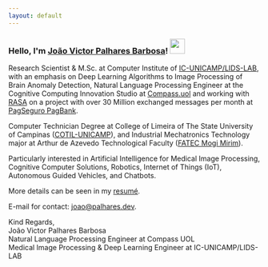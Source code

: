 ```yaml
---
layout: default
---
```

### Hello, I'm [João Victor Palhares Barbosa](https://www.linkedin.com/in/joao-palhares/)! <img src="https://media.giphy.com/media/hvRJCLFzcasrR4ia7z/giphy.gif" width="30px">


Research Scientist & M.Sc. at Computer Institute of [IC-UNICAMP/LIDS-LAB](https://lids.ic.unicamp.br/), with an emphasis on Deep Learning Algorithms to Image Processing of Brain Anomaly Detection, Natural Language Processing Engineer at the Cognitive Computing Innovation Studio at [Compass.uol](https://compass.uol/) and working with [RASA](https://rasa.com/) on a project with over 30 Million exchanged messages per month at [PagSeguro PagBank](https://pagseguro.uol.com.br/).

Computer Technician Degree at College of Limeira of The State University of Campinas ([COTIL-UNICAMP](https://www.cotil.unicamp.br/)), and Industrial Mechatronics Technology major at Arthur de Azevedo Technological Faculty ([FATEC Mogi Mirim](https://fatecmm.edu.br/)).

Particularly interested in Artificial Intelligence for Medical Image Processing, Cognitive Computer Solutions, Robotics, Internet of Things (IoT), Autonomous Guided Vehicles, and Chatbots.


More details can be seen in my [resumé](./assets/src/resume.pdf).

E-mail for contact: <a href="mailto:joao@palhares.dev">joao@palhares.dev</a>.

Kind Regards,<br>
João Victor Palhares Barbosa<br>
Natural Language Processing Engineer at Compass UOL<br>
Medical Image Processing & Deep Learning Engineer at IC-UNICAMP/LIDS-LAB


